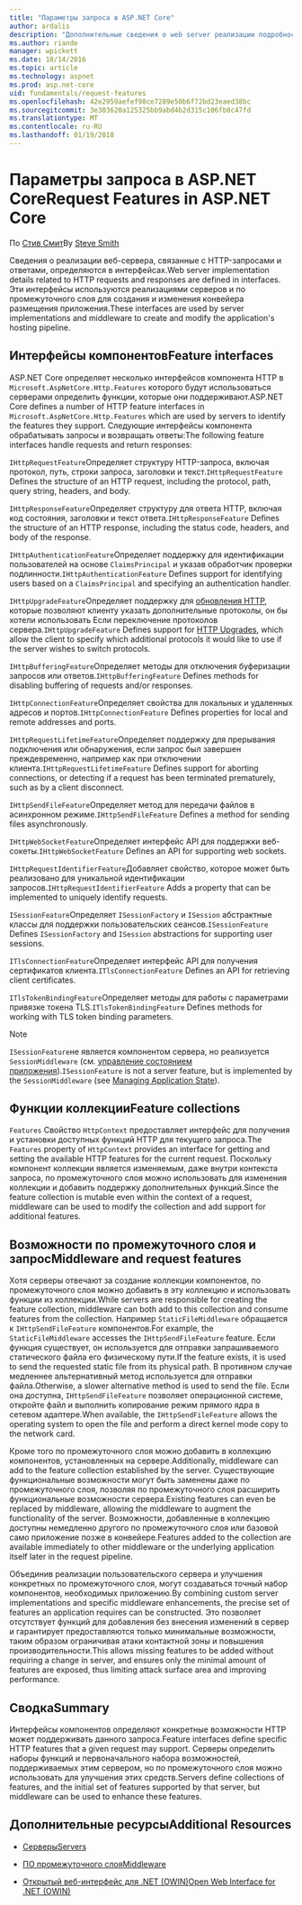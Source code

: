 ```yaml
---
title: "Параметры запроса в ASP.NET Core"
author: ardalis
description: "Дополнительные сведения о web server реализации подробности, связанные с HTTP-запросов и ответов, которые определены в интерфейсах для ASP.NET Core."
ms.author: riande
manager: wpickett
ms.date: 10/14/2016
ms.topic: article
ms.technology: aspnet
ms.prod: asp.net-core
uid: fundamentals/request-features
ms.openlocfilehash: 42e2959aefef98ce7289e50b6f72bd23eaed38bc
ms.sourcegitcommit: 3e303620a125325bb9abd4b2d315c106fb8c47fd
ms.translationtype: MT
ms.contentlocale: ru-RU
ms.lasthandoff: 01/19/2018
---
```

# <a name="request-features-in-aspnet-core"></a><span data-ttu-id="84c36-103">Параметры запроса в ASP.NET Core</span><span class="sxs-lookup"><span data-stu-id="84c36-103">Request Features in ASP.NET Core</span></span>

<span data-ttu-id="84c36-104">По [Стив Смит](https://ardalis.com/)</span><span class="sxs-lookup"><span data-stu-id="84c36-104">By [Steve Smith](https://ardalis.com/)</span></span>

<span data-ttu-id="84c36-105">Сведения о реализации веб-сервера, связанные с HTTP-запросами и ответами, определяются в интерфейсах.</span><span class="sxs-lookup"><span data-stu-id="84c36-105">Web server implementation details related to HTTP requests and responses are defined in interfaces.</span></span> <span data-ttu-id="84c36-106">Эти интерфейсы используются реализациями серверов и по промежуточного слоя для создания и изменения конвейера размещения приложения.</span><span class="sxs-lookup"><span data-stu-id="84c36-106">These interfaces are used by server implementations and middleware to create and modify the application's hosting pipeline.</span></span>

## <a name="feature-interfaces"></a><span data-ttu-id="84c36-107">Интерфейсы компонентов</span><span class="sxs-lookup"><span data-stu-id="84c36-107">Feature interfaces</span></span>

<span data-ttu-id="84c36-108">ASP.NET Core определяет несколько интерфейсов компонента HTTP в `Microsoft.AspNetCore.Http.Features` которого будут использоваться серверами определить функции, которые они поддерживают.</span><span class="sxs-lookup"><span data-stu-id="84c36-108">ASP.NET Core defines a number of HTTP feature interfaces in `Microsoft.AspNetCore.Http.Features` which are used by servers to identify the features they support.</span></span> <span data-ttu-id="84c36-109">Следующие интерфейсы компонента обрабатывать запросы и возвращать ответы:</span><span class="sxs-lookup"><span data-stu-id="84c36-109">The following feature interfaces handle requests and return responses:</span></span>

<span data-ttu-id="84c36-110">`IHttpRequestFeature`Определяет структуру HTTP-запроса, включая протокол, путь, строки запроса, заголовки и текст.</span><span class="sxs-lookup"><span data-stu-id="84c36-110">`IHttpRequestFeature` Defines the structure of an HTTP request, including the protocol, path, query string, headers, and body.</span></span>

<span data-ttu-id="84c36-111">`IHttpResponseFeature`Определяет структуру для ответа HTTP, включая код состояния, заголовки и текст ответа.</span><span class="sxs-lookup"><span data-stu-id="84c36-111">`IHttpResponseFeature` Defines the structure of an HTTP response, including the status code, headers, and body of the response.</span></span>

<span data-ttu-id="84c36-112">`IHttpAuthenticationFeature`Определяет поддержку для идентификации пользователей на основе `ClaimsPrincipal` и указав обработчик проверки подлинности.</span><span class="sxs-lookup"><span data-stu-id="84c36-112">`IHttpAuthenticationFeature` Defines support for identifying users based on a `ClaimsPrincipal` and specifying an authentication handler.</span></span>

<span data-ttu-id="84c36-113">`IHttpUpgradeFeature`Определяет поддержку для [обновления HTTP](https://tools.ietf.org/html/rfc2616.html#section-14.42), которые позволяют клиенту указать дополнительные протоколы, он бы хотели использовать Если переключение протоколов сервера.</span><span class="sxs-lookup"><span data-stu-id="84c36-113">`IHttpUpgradeFeature` Defines support for [HTTP Upgrades](https://tools.ietf.org/html/rfc2616.html#section-14.42), which allow the client to specify which additional protocols it would like to use if the server wishes to switch protocols.</span></span>

<span data-ttu-id="84c36-114">`IHttpBufferingFeature`Определяет методы для отключения буферизации запросов или ответов.</span><span class="sxs-lookup"><span data-stu-id="84c36-114">`IHttpBufferingFeature` Defines methods for disabling buffering of requests and/or responses.</span></span>

<span data-ttu-id="84c36-115">`IHttpConnectionFeature`Определяет свойства для локальных и удаленных адресов и портов.</span><span class="sxs-lookup"><span data-stu-id="84c36-115">`IHttpConnectionFeature` Defines properties for local and remote addresses and ports.</span></span>

<span data-ttu-id="84c36-116">`IHttpRequestLifetimeFeature`Определяет поддержку для прерывания подключения или обнаружения, если запрос был завершен преждевременно, например как при отключении клиента.</span><span class="sxs-lookup"><span data-stu-id="84c36-116">`IHttpRequestLifetimeFeature` Defines support for aborting connections, or detecting if a request has been terminated prematurely, such as by a client disconnect.</span></span>

<span data-ttu-id="84c36-117">`IHttpSendFileFeature`Определяет метод для передачи файлов в асинхронном режиме.</span><span class="sxs-lookup"><span data-stu-id="84c36-117">`IHttpSendFileFeature` Defines a method for sending files asynchronously.</span></span>

<span data-ttu-id="84c36-118">`IHttpWebSocketFeature`Определяет интерфейс API для поддержки веб-сокеты.</span><span class="sxs-lookup"><span data-stu-id="84c36-118">`IHttpWebSocketFeature` Defines an API for supporting web sockets.</span></span>

<span data-ttu-id="84c36-119">`IHttpRequestIdentifierFeature`Добавляет свойство, которое может быть реализовано для уникальной идентификации запросов.</span><span class="sxs-lookup"><span data-stu-id="84c36-119">`IHttpRequestIdentifierFeature` Adds a property that can be implemented to uniquely identify requests.</span></span>

<span data-ttu-id="84c36-120">`ISessionFeature`Определяет `ISessionFactory` и `ISession` абстрактные классы для поддержки пользовательских сеансов.</span><span class="sxs-lookup"><span data-stu-id="84c36-120">`ISessionFeature` Defines `ISessionFactory` and `ISession` abstractions for supporting user sessions.</span></span>

<span data-ttu-id="84c36-121">`ITlsConnectionFeature`Определяет интерфейс API для получения сертификатов клиента.</span><span class="sxs-lookup"><span data-stu-id="84c36-121">`ITlsConnectionFeature` Defines an API for retrieving client certificates.</span></span>

<span data-ttu-id="84c36-122">`ITlsTokenBindingFeature`Определяет методы для работы с параметрами привязке токена TLS.</span><span class="sxs-lookup"><span data-stu-id="84c36-122">`ITlsTokenBindingFeature` Defines methods for working with TLS token binding parameters.</span></span>

> [!NOTE]
> <span data-ttu-id="84c36-123">`ISessionFeature`не является компонентом сервера, но реализуется `SessionMiddleware` (см. [управление состоянием приложения](app-state.md)).</span><span class="sxs-lookup"><span data-stu-id="84c36-123">`ISessionFeature` is not a server feature, but is implemented by the `SessionMiddleware` (see [Managing Application State](app-state.md)).</span></span>

## <a name="feature-collections"></a><span data-ttu-id="84c36-124">Функции коллекции</span><span class="sxs-lookup"><span data-stu-id="84c36-124">Feature collections</span></span>

<span data-ttu-id="84c36-125">`Features` Свойство `HttpContext` предоставляет интерфейс для получения и установки доступных функций HTTP для текущего запроса.</span><span class="sxs-lookup"><span data-stu-id="84c36-125">The `Features` property of `HttpContext` provides an interface for getting and setting the available HTTP features for the current request.</span></span> <span data-ttu-id="84c36-126">Поскольку компонент коллекции является изменяемым, даже внутри контекста запроса, по промежуточного слоя можно использовать для изменения коллекции и добавить поддержку дополнительных функций.</span><span class="sxs-lookup"><span data-stu-id="84c36-126">Since the feature collection is mutable even within the context of a request, middleware can be used to modify the collection and add support for additional features.</span></span>

## <a name="middleware-and-request-features"></a><span data-ttu-id="84c36-127">Возможности по промежуточного слоя и запрос</span><span class="sxs-lookup"><span data-stu-id="84c36-127">Middleware and request features</span></span>

<span data-ttu-id="84c36-128">Хотя серверы отвечают за создание коллекции компонентов, по промежуточного слоя можно добавить в эту коллекцию и использовать функции из коллекции.</span><span class="sxs-lookup"><span data-stu-id="84c36-128">While servers are responsible for creating the feature collection, middleware can both add to this collection and consume features from the collection.</span></span> <span data-ttu-id="84c36-129">Например `StaticFileMiddleware` обращается к `IHttpSendFileFeature` компонентов.</span><span class="sxs-lookup"><span data-stu-id="84c36-129">For example, the `StaticFileMiddleware` accesses the `IHttpSendFileFeature` feature.</span></span> <span data-ttu-id="84c36-130">Если функция существует, он используется для отправки запрашиваемого статического файла его физическому пути.</span><span class="sxs-lookup"><span data-stu-id="84c36-130">If the feature exists, it is used to send the requested static file from its physical path.</span></span> <span data-ttu-id="84c36-131">В противном случае медленнее альтернативный метод используется для отправки файла.</span><span class="sxs-lookup"><span data-stu-id="84c36-131">Otherwise, a slower alternative method is used to send the file.</span></span> <span data-ttu-id="84c36-132">Если она доступна, `IHttpSendFileFeature` позволяет операционной системе, откройте файл и выполнить копирование режим прямого ядра в сетевом адаптере.</span><span class="sxs-lookup"><span data-stu-id="84c36-132">When available, the `IHttpSendFileFeature` allows the operating system to open the file and perform a direct kernel mode copy to the network card.</span></span>

<span data-ttu-id="84c36-133">Кроме того по промежуточного слоя можно добавить в коллекцию компонентов, установленных на сервере.</span><span class="sxs-lookup"><span data-stu-id="84c36-133">Additionally, middleware can add to the feature collection established by the server.</span></span> <span data-ttu-id="84c36-134">Существующие функциональные возможности могут быть заменены даже по промежуточного слоя, позволяя по промежуточного слоя расширить функциональные возможности сервера.</span><span class="sxs-lookup"><span data-stu-id="84c36-134">Existing features can even be replaced by middleware, allowing the middleware to augment the functionality of the server.</span></span> <span data-ttu-id="84c36-135">Возможности, добавленные в коллекцию доступны немедленно другого по промежуточного слоя или базовой само приложение позже в конвейере.</span><span class="sxs-lookup"><span data-stu-id="84c36-135">Features added to the collection are available immediately to other middleware or the underlying application itself later in the request pipeline.</span></span>

<span data-ttu-id="84c36-136">Объединив реализации пользовательского сервера и улучшения конкретных по промежуточного слоя, могут создаваться точный набор компонентов, необходимых приложению.</span><span class="sxs-lookup"><span data-stu-id="84c36-136">By combining custom server implementations and specific middleware enhancements, the precise set of features an application requires can be constructed.</span></span> <span data-ttu-id="84c36-137">Это позволяет отсутствует функций для добавления без внесения изменений в сервер и гарантирует предоставляются только минимальные возможности, таким образом ограничивая атаки контактной зоны и повышения производительности.</span><span class="sxs-lookup"><span data-stu-id="84c36-137">This allows missing features to be added without requiring a change in server, and ensures only the minimal amount of features are exposed, thus limiting attack surface area and improving performance.</span></span>

## <a name="summary"></a><span data-ttu-id="84c36-138">Сводка</span><span class="sxs-lookup"><span data-stu-id="84c36-138">Summary</span></span>

<span data-ttu-id="84c36-139">Интерфейсы компонентов определяют конкретные возможности HTTP может поддерживать данного запроса.</span><span class="sxs-lookup"><span data-stu-id="84c36-139">Feature interfaces define specific HTTP features that a given request may support.</span></span> <span data-ttu-id="84c36-140">Серверы определить наборы функций и первоначального набора возможностей, поддерживаемых этим сервером, но по промежуточного слоя можно использовать для улучшения этих средств.</span><span class="sxs-lookup"><span data-stu-id="84c36-140">Servers define collections of features, and the initial set of features supported by that server, but middleware can be used to enhance these features.</span></span>

## <a name="additional-resources"></a><span data-ttu-id="84c36-141">Дополнительные ресурсы</span><span class="sxs-lookup"><span data-stu-id="84c36-141">Additional Resources</span></span>

* [<span data-ttu-id="84c36-142">Серверы</span><span class="sxs-lookup"><span data-stu-id="84c36-142">Servers</span></span>](servers/index.md)

* [<span data-ttu-id="84c36-143">ПО промежуточного слоя</span><span class="sxs-lookup"><span data-stu-id="84c36-143">Middleware</span></span>](middleware.md)

* [<span data-ttu-id="84c36-144">Открытый веб-интерфейс для .NET (OWIN)</span><span class="sxs-lookup"><span data-stu-id="84c36-144">Open Web Interface for .NET (OWIN)</span></span>](owin.md)
